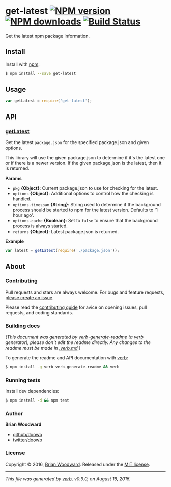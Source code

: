 # get-latest [![NPM version](https://img.shields.io/npm/v/get-latest.svg?style=flat)](https://www.npmjs.com/package/get-latest) [![NPM downloads](https://img.shields.io/npm/dm/get-latest.svg?style=flat)](https://npmjs.org/package/get-latest) [![Build Status](https://img.shields.io/travis/doowb/get-latest.svg?style=flat)](https://travis-ci.org/doowb/get-latest)

Get the latest npm package information.

## Install

Install with [npm](https://www.npmjs.com/):

```sh
$ npm install --save get-latest
```

## Usage

```js
var getLatest = require('get-latest');
```

## API

### [getLatest](index.js#L23)

Get the latest `package.json` for the specified package.json and given options.

This library will use the given package.json to determine if it's the latest one or if there is a newer version.
If the given package.json is the latest, then it is returned.

**Params**

* `pkg` **{Object}**: Current package.json to use for checking for the latest.
* `options` **{Object}**: Additional options to control how the checking is handled.
* `options.timespan` **{String}**: String used to determine if the background process should be started to npm for the latest version. Defaults to '1 hour ago'.
* `options.cache` **{Boolean}**: Set to `false` to ensure that the background process is always started.
* `returns` **{Object}**: Latest package.json is returned.

**Example**

```js
var latest = getLatest(require('./package.json'));
```

## About

### Contributing

Pull requests and stars are always welcome. For bugs and feature requests, [please create an issue](../../issues/new).

Please read the [contributing guide](contributing.md) for avice on opening issues, pull requests, and coding standards.

### Building docs

_(This document was generated by [verb-generate-readme](https://github.com/verbose/verb-generate-readme) (a [verb](https://github.com/verbose/verb) generator), please don't edit the readme directly. Any changes to the readme must be made in [.verb.md](.verb.md).)_

To generate the readme and API documentation with [verb](https://github.com/verbose/verb):

```sh
$ npm install -g verb verb-generate-readme && verb
```

### Running tests

Install dev dependencies:

```sh
$ npm install -d && npm test
```

### Author

**Brian Woodward**

* [github/doowb](https://github.com/doowb)
* [twitter/doowb](http://twitter.com/doowb)

### License

Copyright © 2016, [Brian Woodward](https://github.com/doowb).
Released under the [MIT license](https://github.com/doowb/get-latest/blob/master/LICENSE).

***

_This file was generated by [verb](https://github.com/verbose/verb), v0.9.0, on August 16, 2016._
